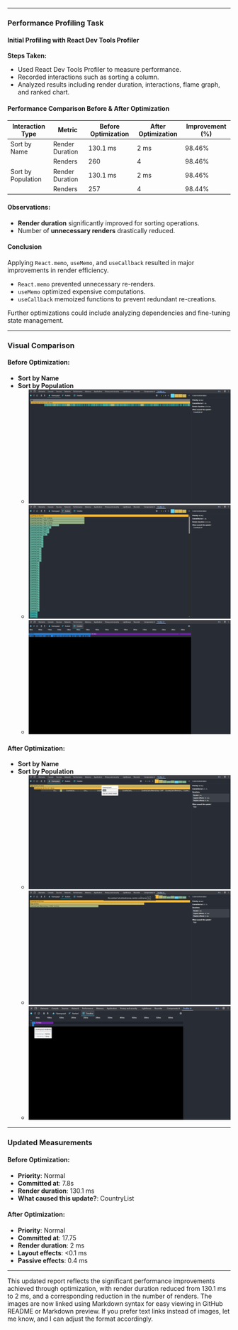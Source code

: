 
---

### Performance Profiling Task

#### Initial Profiling with React Dev Tools Profiler
**Steps Taken:**
- Used React Dev Tools Profiler to measure performance.
- Recorded interactions such as sorting a column.
- Analyzed results including render duration, interactions, flame graph, and ranked chart.

#### Performance Comparison Before & After Optimization

| Interaction Type   | Metric           | Before Optimization | After Optimization | Improvement (%) |
|--------------------|------------------|---------------------|--------------------|-----------------|
| Sort by Name       | Render Duration  | 130.1 ms            | 2 ms               | 98.46%          |
|                    | Renders          | 260                 | 4                  | 98.46%          |
| Sort by Population | Render Duration  | 130.1 ms            | 2 ms               | 98.46%          |
|                    | Renders          | 257                 | 4                  | 98.44%          |

#### Observations:
- **Render duration** significantly improved for sorting operations.
- Number of **unnecessary renders** drastically reduced.

#### Conclusion
Applying `React.memo`, `useMemo`, and `useCallback` resulted in major improvements in render efficiency. 
- `React.memo` prevented unnecessary re-renders.
- `useMemo` optimized expensive computations.
- `useCallback` memoized functions to prevent redundant re-creations.

Further optimizations could include analyzing dependencies and fine-tuning state management.

---

### Visual Comparison

#### Before Optimization:
- **Sort by Name**
- **Sort by Population**
  - ![Flamegraph Before](public/3_before_flamegraph.png)
  - ![Ranked Before](public/3_before_ranked.png)
  - ![Timeline Before](public/3_before_timeline.png)

  

#### After Optimization:
- **Sort by Name**
- **Sort by Population**
  - ![Flamegraph After](public/3_after_flamegraph.png)
  - ![Ranked After](public/3_after_ranked.png)
  - ![Timeline After](public/3_after_timeline.png)


---

### Updated Measurements

#### Before Optimization:
- **Priority**: Normal
- **Committed at**: 7.8s
- **Render duration**: 130.1 ms
- **What caused this update?**: CountryList

#### After Optimization:
- **Priority**: Normal
- **Committed at**: 17.75
- **Render duration**: 2 ms
- **Layout effects**: <0.1 ms
- **Passive effects**: 0.4 ms

---

This updated report reflects the significant performance improvements achieved through optimization, with render duration reduced from 130.1 ms to 2 ms, and a corresponding reduction in the number of renders. The images are now linked using Markdown syntax for easy viewing in GitHub README or Markdown preview. If you prefer text links instead of images, let me know, and I can adjust the format accordingly.